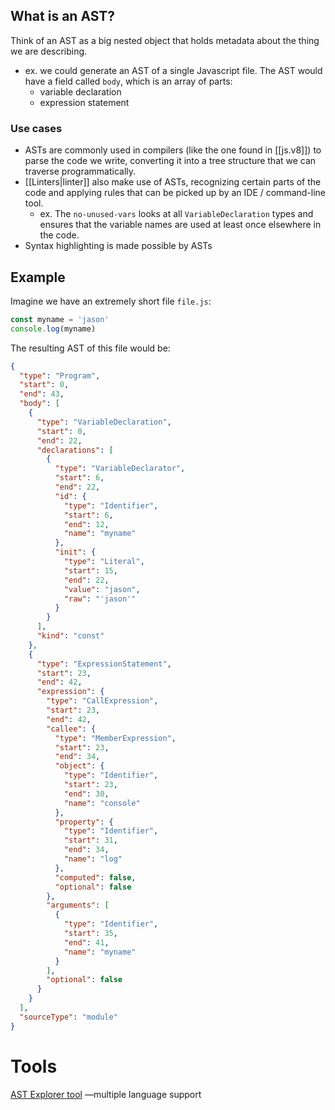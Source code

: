 
## What is an AST?
Think of an AST as a big nested object that holds metadata about the thing we are describing.
- ex. we could generate an AST of a single Javascript file. The AST would have a field called `body`, which is an array of parts: 
  - variable declaration 
  - expression statement 

### Use cases
- ASTs are commonly used in compilers (like the one found in [[js.v8]]) to parse the code we write, converting it into a tree structure that we can traverse programmatically.
- [[Linters|linter]] also make use of ASTs, recognizing certain parts of the code and applying rules that can be picked up by an IDE / command-line tool.
  - ex. The `no-unused-vars` looks at all `VariableDeclaration` types and ensures that the variable names are used at least once elsewhere in the code.
- Syntax highlighting is made possible by ASTs
  
## Example
Imagine we have an extremely short file `file.js`:
```js
const myname = 'jason'
console.log(myname)
```

The resulting AST of this file would be:
```json
{
  "type": "Program",
  "start": 0,
  "end": 43,
  "body": [
    {
      "type": "VariableDeclaration",
      "start": 0,
      "end": 22,
      "declarations": [
        {
          "type": "VariableDeclarator",
          "start": 6,
          "end": 22,
          "id": {
            "type": "Identifier",
            "start": 6,
            "end": 12,
            "name": "myname"
          },
          "init": {
            "type": "Literal",
            "start": 15,
            "end": 22,
            "value": "jason",
            "raw": "'jason'"
          }
        }
      ],
      "kind": "const"
    },
    {
      "type": "ExpressionStatement",
      "start": 23,
      "end": 42,
      "expression": {
        "type": "CallExpression",
        "start": 23,
        "end": 42,
        "callee": {
          "type": "MemberExpression",
          "start": 23,
          "end": 34,
          "object": {
            "type": "Identifier",
            "start": 23,
            "end": 30,
            "name": "console"
          },
          "property": {
            "type": "Identifier",
            "start": 31,
            "end": 34,
            "name": "log"
          },
          "computed": false,
          "optional": false
        },
        "arguments": [
          {
            "type": "Identifier",
            "start": 35,
            "end": 41,
            "name": "myname"
          }
        ],
        "optional": false
      }
    }
  ],
  "sourceType": "module"
}
```

# Tools
[AST Explorer tool](https://astexplorer.net/) —multiple language support
